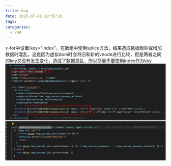```yaml
---
title: bug
date: 2023-07-08 10:55:28
tags:
categories:
  - vue
---
```


v-for中设置:key="index"，在数组中使用splice方法，结果造成数据删除或增加数据时混乱，这是因为虚拟dom时会将旧和新的vnode进行比较，但是两者之间的key又没有发生变化，造成了数据混乱，所以尽量不要使用index作为key
![](../images/9.png)
![](../images/10.png)
